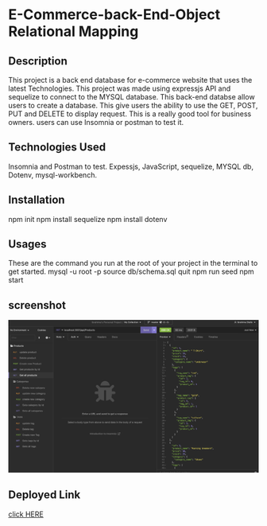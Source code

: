 # E-Commerce-back-End-Object Relational Mapping

## Description
This project is a back end database for e-commerce website that uses the latest Technologies. This project was made using expressjs API and sequelize to connect to the MYSQL database. This back-end databse allow users to create a database. This give users the ability to use the GET, POST, PUT and DELETE to display request. This is a really good tool for business owners. users can use Insomnia or postman to test it.

## Technologies Used
Insomnia and Postman to test. Expessjs, JavaScript, sequelize, MYSQL db, Dotenv, mysql-workbench.

## Installation
npm init
npm install sequelize
npm install dotenv

## Usages
These are the command you run at the root of your project in the terminal to get started.
mysql -u root -p
source db/schema.sql
quit
npm run seed
npm start

## screenshot
![alt text](Develop/images/Screenshot%202023-08-06%20at%205.17.43%20PM.png)

## Deployed Link 

[click HERE](https://drive.google.com/file/d/1BnSl5ZSwLzKCOige9RgBM-gig82dkIfn/view)

